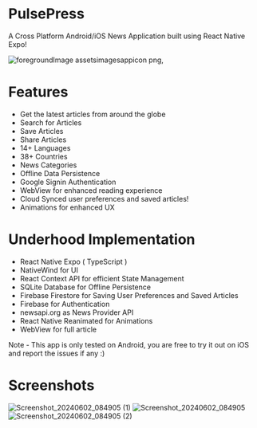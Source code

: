 
# PulsePress

A Cross Platform Android/iOS News Application built using React Native Expo!

![foregroundImage  assetsimagesappicon png,](https://github.com/redcliff-op/PulsePress/assets/78088434/6d341c32-0dc5-4196-98cd-d7dff6e8ed48)


# Features
- Get the latest articles from around the globe
- Search for Articles
- Save Articles
- Share Articles
- 14+ Languages
- 38+ Countries
- News Categories
- Offline Data Persistence
- Google Signin Authentication
- WebView for enhanced reading experience
- Cloud Synced user preferences and saved articles!
- Animations for enhanced UX

# Underhood Implementation
- React Native Expo ( TypeScript )
- NativeWind for UI
- React Context API for efficient State Management
- SQLite Database for Offline Persistence
- Firebase Firestore for Saving User Preferences and Saved Articles
- Firebase for Authentication
- newsapi.org as News Provider API
- React Native Reanimated for Animations
- WebView for full article

Note - This app is only tested on Android, you are free to try it out on iOS and report the issues if any :)

# Screenshots

![Screenshot_20240602_084905 (1)](https://github.com/redcliff-op/PulsePress/assets/78088434/1e3e0cd3-d958-4c82-8a2d-0e1f85a2f5d8)
![Screenshot_20240602_084905](https://github.com/redcliff-op/PulsePress/assets/78088434/66922055-1bdb-42ff-b856-2ffeadb7349b)
![Screenshot_20240602_084905 (2)](https://github.com/redcliff-op/PulsePress/assets/78088434/c04b5cdb-3318-4284-8d38-ea8b1a58d1c3)
